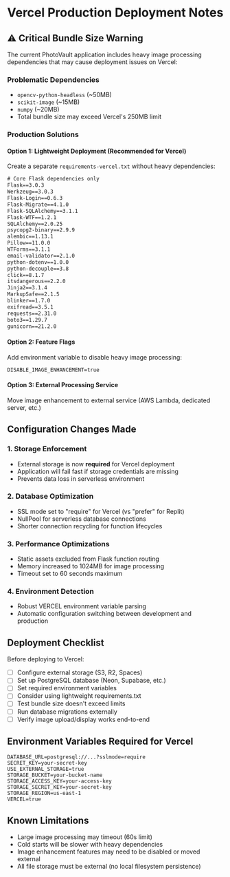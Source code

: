 # Vercel Production Deployment Notes

## ⚠️ Critical Bundle Size Warning

The current PhotoVault application includes heavy image processing dependencies that may cause deployment issues on Vercel:

### Problematic Dependencies
- `opencv-python-headless` (~50MB)
- `scikit-image` (~15MB) 
- `numpy` (~20MB)
- Total bundle size may exceed Vercel's 250MB limit

### Production Solutions

#### Option 1: Lightweight Deployment (Recommended for Vercel)
Create a separate `requirements-vercel.txt` without heavy dependencies:

```txt
# Core Flask dependencies only
Flask==3.0.3
Werkzeug==3.0.3
Flask-Login==0.6.3
Flask-Migrate==4.1.0
Flask-SQLAlchemy==3.1.1
Flask-WTF==1.2.1
SQLAlchemy==2.0.25
psycopg2-binary==2.9.9
alembic==1.13.1
Pillow==11.0.0
WTForms==3.1.1
email-validator==2.1.0
python-dotenv==1.0.0
python-decouple==3.8
click==8.1.7
itsdangerous==2.2.0
Jinja2==3.1.4
MarkupSafe==2.1.5
blinker==1.7.0
exifread==3.5.1
requests==2.31.0
boto3==1.29.7
gunicorn==21.2.0
```

#### Option 2: Feature Flags
Add environment variable to disable heavy image processing:
```
DISABLE_IMAGE_ENHANCEMENT=true
```

#### Option 3: External Processing Service
Move image enhancement to external service (AWS Lambda, dedicated server, etc.)

## Configuration Changes Made

### 1. Storage Enforcement
- External storage is now **required** for Vercel deployment
- Application will fail fast if storage credentials are missing
- Prevents data loss in serverless environment

### 2. Database Optimization  
- SSL mode set to "require" for Vercel (vs "prefer" for Replit)
- NullPool for serverless database connections
- Shorter connection recycling for function lifecycles

### 3. Performance Optimizations
- Static assets excluded from Flask function routing
- Memory increased to 1024MB for image processing
- Timeout set to 60 seconds maximum

### 4. Environment Detection
- Robust VERCEL environment variable parsing
- Automatic configuration switching between development and production

## Deployment Checklist

Before deploying to Vercel:

- [ ] Configure external storage (S3, R2, Spaces)
- [ ] Set up PostgreSQL database (Neon, Supabase, etc.)
- [ ] Set required environment variables
- [ ] Consider using lightweight requirements.txt
- [ ] Test bundle size doesn't exceed limits
- [ ] Run database migrations externally
- [ ] Verify image upload/display works end-to-end

## Environment Variables Required for Vercel

```
DATABASE_URL=postgresql://...?sslmode=require
SECRET_KEY=your-secret-key
USE_EXTERNAL_STORAGE=true
STORAGE_BUCKET=your-bucket-name
STORAGE_ACCESS_KEY=your-access-key
STORAGE_SECRET_KEY=your-secret-key
STORAGE_REGION=us-east-1
VERCEL=true
```

## Known Limitations

- Large image processing may timeout (60s limit)
- Cold starts will be slower with heavy dependencies
- Image enhancement features may need to be disabled or moved external
- All file storage must be external (no local filesystem persistence)